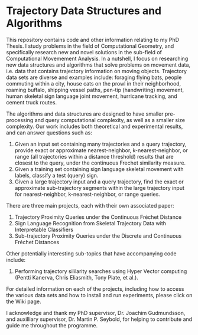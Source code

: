 # Trajectory Data Structures and Algorithms

This repository contains code and other information relating to my PhD Thesis. I study problems in the field of Computational Geometry, and specifically research new and novel solutions in the sub-field of Computational Movemement Analysis. In a nutshell, I focus on researching new data structures and algorithms that solve problems on movement data, i.e. data that contains trajectory information on moving objects. Trajectory data sets are diverse and examples include: foraging flying bats, people commuting within a city, house cats on the prowl in their neighborhood, roaming buffalo, shipping vessel paths, pen-tip (handwriting) movement, human skeletal sign language joint movement, hurricane tracking, and cement truck routes.

The algorithms and data structures are designed to have smaller pre-processing and query computational complexity, as well as a smaller size complexity.  Our work includes both theoretical and experimental results, and can answer questions such as:
1) Given an input set containing many trajectories and a query trajectory, provide exact or approximate nearest-neighbor, k-nearest-neighbor, or range (all trajectories within a distance threshold) results that are closest to the query, under the continuous Frechet similarity measure.
2) Given a training set containing sign language skeletal movement with labels, classify a test (query) sign.
3) Given a large trajectory input and a query trajectory, find the exact or approximate sub-trajectory segments within the large trajectory input for nearest-neighbor, k-nearest-neighbor, or range queries.

There are three main projects, each with their own associated paper:
1) Trajectory Proximity Queries under the Continuous Fréchet Distance
2) Sign Language Recognition from Skeletal Trajectory Data with Interpretable Classifiers
3) Sub-trajectory Proximity Queries under the Discrete and Continuous Fréchet Distances

Other potentially interesting sub-topics that have accompanying code include:
1) Performing trajectory sililarity searches using Hyper Vector computing (Pentti Kanerva, Chris Eliasmith, Tony Plate, et al.).

For detailed information on each of the projects, including how to access the various data sets and how to install and run experiments, please click on the Wiki page.

I acknowledge and thank my PhD supervisor, Dr. Joachim Gudmundsson, and auxilliary supervisor, Dr. Martin P. Seybold, for helping to contribute and guide me throughout the programme. 
